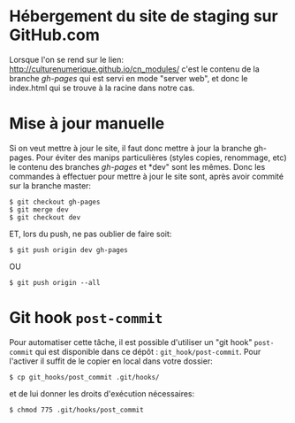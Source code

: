 Hébergement du site de staging sur GitHub.com
==========================================

Lorsque l'on se rend sur le lien:
http://culturenumerique.github.io/cn_modules/
c'est le contenu de la branche *gh-pages* qui est servi en mode "server web", et donc le index.html qui se trouve à la racine dans notre cas.

# Mise à jour manuelle
Si on veut mettre à jour le site, il faut donc mettre à jour la branche gh-pages. Pour éviter des manips particulières (styles copies, renommage, etc)  le contenu des branches *gh-pages* et *dev" sont les mêmes. Donc les commandes à effectuer pour mettre à jour le site sont, après avoir commité sur la branche master:  
```
$ git checkout gh-pages
$ git merge dev
$ git checkout dev
```
ET, lors du push, ne pas oublier de faire soit:  
```
$ git push origin dev gh-pages
```
OU  
```
$ git push origin --all
```

# Git hook `post-commit`
Pour automatiser cette tâche, il est possible d'utiliser un "git hook" `post-commit` qui est disponible dans ce dépôt : `git_hook/post-commit`. Pour l'activer il suffit de le copier en local dans votre dossier:
```
$ cp git_hooks/post_commit .git/hooks/
```
et de lui donner les droits d'exécution nécessaires: 
```
$ chmod 775 .git/hooks/post_commit
```
